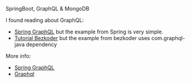 SpringBoot, GraphQL & MongoDB

I found reading about GraphQL:

- [Spring GraphQL](https://spring.io/guides/gs/graphql-server/)
  but the example from Spring is very simple.
- [Tutorial Bezkoder](https://www.bezkoder.com/spring-boot-graphql-mongodb-example-graphql-java/)
 but the example from bezkoder uses com.graphql-java dependency

More info:

- [Spring GraphQL](https://docs.spring.io/spring-graphql/reference/index.html)
- [Graphql](https://graphql.org/)
